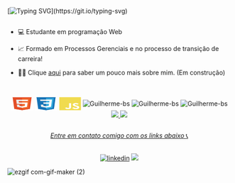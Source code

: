 [![Typing SVG](https://readme-typing-svg.herokuapp.com/?color=C0C0C0&size=35&center=true&vCenter=true&width=1000&lines=Olá,+eu+sou+o+Guilherme+Gonçalves+🖖🏻;)](https://git.io/typing-svg) 

##

- 💻 Estudante em programação Web <br>
<!--💻Estudando Desenvolvimento WEB no SENAC-RJ <br>
 Estudando HTML, CSS, Javascript, Bootstrap, PHP e SQL <br> -->
- 📈 Formado em Processos Gerenciais e no processo de transição de carreira!
<!-- Apaixonado por tecnologia e focado em dar continuidade na transição para a área <br> -->
- 🕵️‍♂️ Clique <a href="https://guilherme-portfolioo.000webhostapp.com/" target="blank">aqui</a> para saber um pouco mais sobre mim. (Em construção)
<!-- Em construção -->
##

<div align="center" style="display: inline_block"><br>
  <img align="center" alt="Guilherme-HTML" height="30" width="50" src="https://raw.githubusercontent.com/devicons/devicon/master/icons/html5/html5-original.svg">
  <img align="center" alt="Guilherme-CSS" height="30" width="50" src="https://raw.githubusercontent.com/devicons/devicon/master/icons/css3/css3-original.svg">
  <img align="center" alt="Guilherme-Js" height="30" width="50" src="https://raw.githubusercontent.com/devicons/devicon/master/icons/javascript/javascript-plain.svg">
  <img align="center" alt="Guilherme-bs" height="35" width="50" src="https://cdn.jsdelivr.net/gh/devicons/devicon/icons/bootstrap/bootstrap-original.svg" />
  <img align="center" alt="Guilherme-bs" height="55" width="65" src="https://cdn.jsdelivr.net/gh/devicons/devicon/icons/php/php-plain.svg" />
  <img align="center" alt="Guilherme-bs" height="60" width="65" src="https://cdn.jsdelivr.net/gh/devicons/devicon/icons/mysql/mysql-original-wordmark.svg" />
  


<div align="center">
<a href="https://github.com/guigonca">
  <img height="160em " src="https://github-readme-stats.vercel.app/api?username=guigonca&show_icons=true&theme=kacho_ga&include_all_commits=true&count_private=true"/>
  <img height="160em" src="https://github-readme-stats.vercel.app/api/top-langs/?username=guigonca&layout=compact&langs_count=7&theme=kacho_ga"/>
</div>
          
  ##
  <div align="center">
   <i> Entre em contato comigo com os links abaixo </i> 📞 
    <br>
    <br>
    </div>
  

  [![linkedin](https://img.shields.io/badge/LinkedIn-0077B5?style=for-the-badge&logo=linkedin&logoColor=white)](https://www.linkedin.com/in/guilherme-pgx/)
<a href="http://api.whatsapp.com/send?1=pt_BR&phone=5521986004671" target="_blank"><img src="https://img.shields.io/badge/WhatsApp-25D366?style=for-the-badge&logo=whatsapp&logoColor=white" target="_blank"></a>
          
  </div>
 
![ezgif com-gif-maker (2)](https://user-images.githubusercontent.com/86698354/204107230-f98dd388-d9d9-44ef-bd72-1a132856a745.gif)

  ##
  


